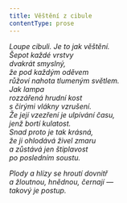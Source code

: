 ```yaml
---
title: Věštění z cibule
contentType: prose
---
```


<section>

_Loupe cibuli. Je to jak věštění.  
Šepot každé vrstvy  
dvakrát smyslný,  
že pod každým oděvem  
růžoví nahota tlumeným světlem.  
Jak lampa  
rozzářená hrudní kost  
s čirými vlákny vzrušení.  
Že její vzezření je ulpívání času,  
jenž bortí kulatost.  
Snad proto je tak krásná,  
že ji ohlodává živel zmaru  
a zůstává jen štiplavost  
po posledním soustu._

</section>

<section>

_Plody a hlízy se hroutí dovnitř  
a žloutnou, hnědnou, černají —  
takový je postup._

</section>
